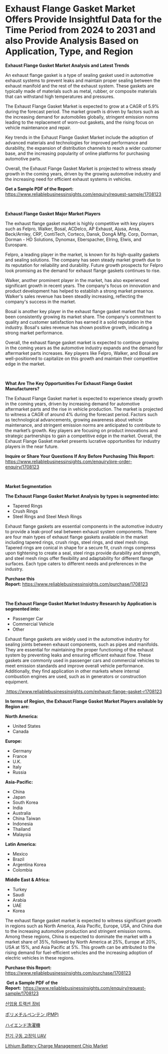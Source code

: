 <p><h1>Exhaust Flange Gasket Market Offers Provide Insightful Data for the Time Period from 2024 to 2031 and also Provide Analysis Based on Application, Type, and Region</h1></p><p><strong>Exhaust Flange Gasket Market Analysis and Latest Trends</strong></p>
<p><p>An exhaust flange gasket is a type of sealing gasket used in automotive exhaust systems to prevent leaks and maintain proper sealing between the exhaust manifold and the rest of the exhaust system. These gaskets are typically made of materials such as metal, rubber, or composite materials that can withstand high temperatures and pressures.</p><p>The Exhaust Flange Gasket Market is expected to grow at a CAGR of 5.9% during the forecast period. The market growth is driven by factors such as the increasing demand for automobiles globally, stringent emission norms leading to the replacement of worn-out gaskets, and the rising focus on vehicle maintenance and repair.</p><p>Key trends in the Exhaust Flange Gasket Market include the adoption of advanced materials and technologies for improved performance and durability, the expansion of distribution channels to reach a wider customer base, and the increasing popularity of online platforms for purchasing automotive parts.</p><p>Overall, the Exhaust Flange Gasket Market is projected to witness steady growth in the coming years, driven by the growing automotive industry and the increasing need for efficient exhaust systems in vehicles.</p></p>
<p><strong>Get a Sample PDF of the Report:&nbsp;</strong> <a href="https://www.reliablebusinessinsights.com/enquiry/request-sample/1708123">https://www.reliablebusinessinsights.com/enquiry/request-sample/1708123</a></p>
<p>&nbsp;</p>
<p><strong>Exhaust Flange Gasket Major Market Players</strong></p>
<p><p>The exhaust flange gasket market is highly competitive with key players such as Felpro, Walker, Bosal, ACDelco, AP Exhaust, Ajusa, Ansa, Beck/Arnley, CRP, ContiTech, Corteco, Dansk, DongA Mfg. Corp, Dorman, Dorman - HD Solutions, Dynomax, Eberspacher, Elring, Elwis, and Eurospare.</p><p>Felpro, a leading player in the market, is known for its high-quality gaskets and sealing solutions. The company has seen steady market growth due to its reputation for reliability and durability. Future growth prospects for Felpro look promising as the demand for exhaust flange gaskets continues to rise.</p><p>Walker, another prominent player in the market, has also experienced significant growth in recent years. The company's focus on innovation and product development has helped to establish a strong market presence. Walker's sales revenue has been steadily increasing, reflecting the company's success in the market.</p><p>Bosal is another key player in the exhaust flange gasket market that has been consistently growing its market share. The company's commitment to quality and customer satisfaction has earned it a solid reputation in the industry. Bosal's sales revenue has shown positive growth, indicating a strong market performance.</p><p>Overall, the exhaust flange gasket market is expected to continue growing in the coming years as the automotive industry expands and the demand for aftermarket parts increases. Key players like Felpro, Walker, and Bosal are well-positioned to capitalize on this growth and maintain their competitive edge in the market.</p></p>
<p>&nbsp;</p>
<p><strong>What Are The Key Opportunities For Exhaust Flange Gasket Manufacturers?</strong></p>
<p><p>The Exhaust Flange Gasket market is expected to experience steady growth in the coming years, driven by increasing demand for automotive aftermarket parts and the rise in vehicle production. The market is projected to witness a CAGR of around 4% during the forecast period. Factors such as technological advancements, growing awareness about vehicle maintenance, and stringent emission norms are anticipated to contribute to the market’s growth. Key players are focusing on product innovations and strategic partnerships to gain a competitive edge in the market. Overall, the Exhaust Flange Gasket market presents lucrative opportunities for industry players in the near future.</p></p>
<p><strong>Inquire or Share Your Questions If Any Before Purchasing This Report:</strong> <a href="https://www.reliablebusinessinsights.com/enquiry/pre-order-enquiry/1708123">https://www.reliablebusinessinsights.com/enquiry/pre-order-enquiry/1708123</a></p>
<p>&nbsp;</p>
<p><strong>Market Segmentation</strong></p>
<p><strong>The Exhaust Flange Gasket Market Analysis by types is segmented into:</strong></p>
<p><ul><li>Tapered Rings</li><li>Crush Rings</li><li>Steel Rings and Steel Mesh Rings</li></ul></p>
<p><p>Exhaust flange gaskets are essential components in the automotive industry to provide a leak-proof seal between exhaust system components. There are four main types of exhaust flange gaskets available in the market including tapered rings, crush rings, steel rings, and steel mesh rings. Tapered rings are conical in shape for a secure fit, crush rings compress upon tightening to create a seal, steel rings provide durability and strength, and steel mesh rings offer flexibility and adaptability for different flange surfaces. Each type caters to different needs and preferences in the industry.</p></p>
<p><strong>Purchase this Report:&nbsp;</strong><a href="https://www.reliablebusinessinsights.com/purchase/1708123">https://www.reliablebusinessinsights.com/purchase/1708123</a></p>
<p>&nbsp;</p>
<p><strong>The Exhaust Flange Gasket Market Industry Research by Application is segmented into:</strong></p>
<p><ul><li>Passenger Car</li><li>Commercial Vehicle</li><li>Other</li></ul></p>
<p><p>Exhaust flange gaskets are widely used in the automotive industry for sealing joints between exhaust components, such as pipes and manifolds. They are essential for maintaining the proper functioning of the exhaust system by preventing leaks and ensuring efficient exhaust flow. These gaskets are commonly used in passenger cars and commercial vehicles to meet emission standards and improve overall vehicle performance. Additionally, they find application in other markets where internal combustion engines are used, such as in generators or construction equipment.</p></p>
<p><a href="https://www.reliablebusinessinsights.com/exhaust-flange-gasket-r1708123">&nbsp;https://www.reliablebusinessinsights.com/exhaust-flange-gasket-r1708123</a></p>
<p><strong>In terms of Region, the Exhaust Flange Gasket Market Players available by Region are:</strong></p>
<p>
    <p> <strong> North America: </strong>
        <ul>
            <li>United States</li>
            <li>Canada</li>
        </ul>
        </p> 
    <p> <strong> Europe: </strong>
        <ul>
            <li>Germany</li>
            <li>France</li>
            <li>U.K.</li>
            <li>Italy</li>
            <li>Russia</li>
        </ul>
        </p> 
    <p> <strong> Asia-Pacific: </strong>
        <ul>
            <li>China</li>
            <li>Japan</li>
            <li>South Korea</li>
            <li>India</li>
            <li>Australia</li>
            <li>China Taiwan</li>
            <li>Indonesia</li>
            <li>Thailand</li>
            <li>Malaysia</li>
        </ul>
        </p> 
    <p> <strong> Latin America: </strong>
        <ul>
            <li>Mexico</li>
            <li>Brazil</li>
            <li>Argentina Korea</li>
            <li>Colombia</li>
        </ul>
        </p> 
    <p> <strong> Middle East & Africa: </strong>
        <ul>
            <li>Turkey</li>
            <li>Saudi</li>
            <li>Arabia</li>
            <li>UAE</li>
            <li>Korea</li>
        </ul>
    </p>
    </p>
<p><p>The exhaust flange gasket market is expected to witness significant growth in regions such as North America, Asia Pacific, Europe, USA, and China due to the increasing automotive production and stringent emission norms. Among these regions, China is expected to dominate the market with a market share of 35%, followed by North America at 25%, Europe at 20%, USA at 15%, and Asia Pacific at 5%. This growth can be attributed to the rising demand for fuel-efficient vehicles and the increasing adoption of electric vehicles in these regions.</p></p>
<p><strong>Purchase this Report: </strong><a href="https://www.reliablebusinessinsights.com/purchase/1708123">https://www.reliablebusinessinsights.com/purchase/1708123</a></p>
<p>&nbsp;<strong>Get a Sample PDF of the Report:&nbsp;&nbsp;</strong><a href="https://www.reliablebusinessinsights.com/enquiry/request-sample/1708123">https://www.reliablebusinessinsights.com/enquiry/request-sample/1708123</a></p>
<p><strong></strong></p>
<p><p><a href="https://github.com/DavidCarter19662022/Market-Research-Report-List-1/blob/main/250368597114.md">산업용 트랙션 장비</a></p><p><a href="https://github.com/hilmi-2a/Market-Research-Report-List-1/blob/main/5756895103619.md">ポリメチルペンテン (PMP)</a></p><p><a href="https://github.com/Sophiaard2003/Market-Research-Report-List-1/blob/main/9626516103620.md">ハイエンド洗濯機</a></p><p><a href="https://medium.com/@sybleferry/%EC%A0%84%EB%8F%99-%EA%B3%A0%EC%A0%95%EC%9D%B5%EC%A1%B0-%EB%93%9C%EB%A1%A0-%EC%8B%9C%EC%9E%A5-%EB%8F%99%ED%96%A5%EA%B3%BC-%EC%8B%9C%EC%9E%A5-%EB%B6%84%EC%84%9D%EC%9D%80-2024%EB%85%84%EB%B6%80%ED%84%B0-2031%EB%85%84%EA%B9%8C%EC%A7%80-%EC%98%88%EC%B8%A1%EB%90%A9%EB%8B%88%EB%8B%A4-293455d616a3">전기 구동 고정익 UAV</a></p><p><a href="https://issuu.com/reportprime-2/docs/lithium-battery-charge-management-chip-market-size">Lithium Battery Charge Management Chip Market</a></p></p>